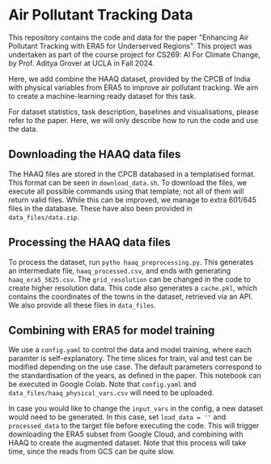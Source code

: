 # Air Pollutant Tracking Data
This repository contains the code and data for the paper "Enhancing Air Pollutant Tracking with ERA5 for Underserved Regions". This project was undertaken as part of the course project for CS269: AI For Climate Change, by Prof. Aditya Grover at UCLA in Fall 2024.

Here, we add combine the HAAQ dataset, provided by the CPCB of India with physical variables from ERA5 to improve air pollutant tracking. We aim to create a machine-learning ready dataset for this task.

For dataset statistics, task description, baselines and visualisations, please refer to the paper. Here, we will only describe how to run the code and use the data.

## Downloading the HAAQ data files
The HAAQ files are stored in the CPCB databased in a templatised format. This format can be seen in ```download_data.sh```. To download the files, we execute all possible commands using that template; not all of them will return valid files. While this can be improved, we manage to extra 601/645 files in the database. These have also been provided in ```data_files/data.zip```.
## Processing the HAAQ data files
To process the dataset, run ```pytho haaq_preprocessing.py```. This generates an intermediate file, ```haaq_processed.csv```, and ends with generating ```haaq_era5_5625.csv```. The ```grid_resolution``` can be changed in the code to create higher resolution data. This code also generates a ```cache.pkl```, which contains the coordinates of the towns in the dataset, retrieved via an API. We also provide all these files in ```data_files```.
## Combining with ERA5 for model training
We use a ```config.yaml``` to control the data and model training, where each paramter is self-explanatory. The time slices for train, val and test can be modified depending on the use case. The default parameters correspond to the standardisation of the years, as defined in the paper. This notebook can be executed in Google Colab. Note that ```config.yaml``` and ```data_files/haaq_physical_vars.csv``` will need to be uploaded.

In case you would like to change the ```input_vars``` in the config, a new dataset would need to be generated. In this case, set ```load_data = ''``` and ```processed_data``` to the target file before executing the code. This will trigger downloading the ERA5 subset from Google Cloud, and combining with HAAQ to create the augmented dataset. Note that this process will take time, since the reads from GCS can be quite slow.
